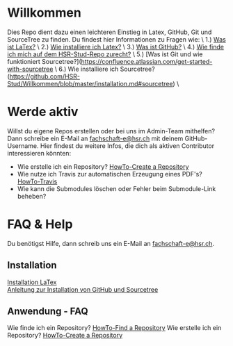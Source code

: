 # Willkommen
Dies Repo dient dazu einen leichteren Einstieg in Latex, GitHub, Git und SourceTree zu finden. 
Du findest hier Informationen zu Fragen wie: \\
1.) [Was ist LaTex?](https://praxistipps.chip.de/was-ist-latex-einfach-erklaert_48193) \\
2.) [Wie installiere ich Latex?](https://github.com/HSR-Stud/Willkommen/blob/master/installation.md#latex) \\
3.) [Was ist GitHub?](https://t3n.de/news/eigentlich-github-472886/) \\
4.) [Wie finde ich mich auf dem HSR-Stud-Repo zurecht?](https://github.com/HSR-Stud/Willkommen/blob/master/HowTo-Find%20a%20Repository.md#how-to-find-a-repository)  \\
5.) [Was ist Git und wie funktioniert Sourcetree?](https://confluence.atlassian.com/get-started-with-sourcetree \\
6.) Wie installiere ich Sourcetree?(https://github.com/HSR-Stud/Willkommen/blob/master/installation.md#sourcetree) \\

# Werde aktiv
Willst du eigene Repos erstellen oder bei uns im Admin-Team mithelfen? 
Dann schreibe ein E-Mail an fachschaft-e@hsr.ch mit deinem GitHub-Username.
Hier findest du weitere Infos, die dich als aktiven Contributor interessieren könnten:
-  Wie erstelle ich ein Repository? [HowTo-Create a Repository](https://github.com/HSR-Stud/Willkommen/blob/master/HowTo-Create%20a%20Repository.md#create-a-repository)
- Wie nutze ich Travis zur automatischen Erzeugung eines PDF's? [HowTo-Travis](https://github.com/HSR-Stud/Willkommen/blob/master/HowTo-Travis.md#travis)
- Wie kann die Submodules löschen oder Fehler beim Submodule-Link beheben?

# FAQ & Help
Du benötigst Hilfe, dann schreib uns ein E-Mail an fachschaft-e@hsr.ch.

## Installation
[Installation LaTex](https://github.com/HSR-Stud/Willkommen/blob/master/installation.md#latex)  
[Anleitung zur Installation von GitHub und Sourcetree](https://github.com/HSR-Stud/Willkommen/blob/master/installation.md#sourcetree)
## Anwendung - FAQ
Wie finde ich ein Repository? [HowTo-Find a Repository](https://github.com/HSR-Stud/Willkommen/blob/master/HowTo-Find%20a%20Repository.md#how-to-find-a-repository)
Wie erstelle ich ein Repository? [HowTo-Create a Repository](https://github.com/HSR-Stud/Willkommen/blob/master/HowTo-Create%20a%20Repository.md#create-a-repository)
